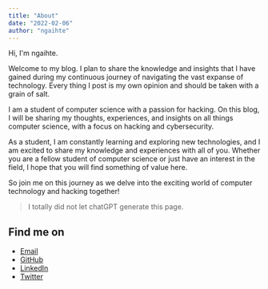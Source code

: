 ```yaml
---
title: "About"
date: "2022-02-06"
author: "ngaihte"
---
```


Hi, I'm ngaihte.

Welcome to my blog. I plan to share the knowledge and insights that I have gained during my continuous journey of navigating the vast expanse of technology. Every thing I post is my own opinion and should be taken with a grain of salt.

I am a student of computer science with a passion for hacking. On this blog, I will be sharing my thoughts, experiences, and insights on all things computer science, with a focus on hacking and cybersecurity.

As a student, I am constantly learning and exploring new technologies, and I am excited to share my knowledge and experiences with all of you. Whether you are a fellow student of computer science or just have an interest in the field, I hope that you will find something of value here.

So join me on this journey as we delve into the exciting world of computer technology and hacking together!

> I totally did not let chatGPT generate this page.

##  Find me on

-   [Email](mailto:ngaihte@protonmail.com)
-   [GitHub](https://github.com/nga1hte)
-   [LinkedIn](https://www.linkedin.com/in/ngaihte)
-   [Twitter](https://twitter.com/nga1hte)